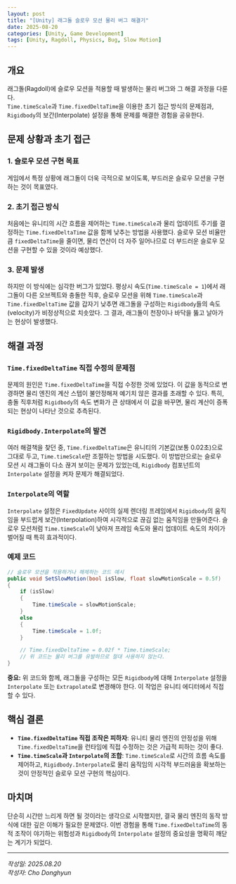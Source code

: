 ```yaml
---
layout: post
title: "[Unity] 래그돌 슬로우 모션 물리 버그 해결기"
date: 2025-08-20
categories: [Unity, Game Development]
tags: [Unity, Ragdoll, Physics, Bug, Slow Motion]
---
```


## 개요
래그돌(Ragdoll)에 슬로우 모션을 적용할 때 발생하는 물리 버그와 그 해결 과정을 다룬다.<br/>
`Time.timeScale`과 `Time.fixedDeltaTime`을 이용한 초기 접근 방식의 문제점과, `Rigidbody`의 보간(Interpolate) 설정을 통해 문제를 해결한 경험을 공유한다.

## 문제 상황과 초기 접근

### 1. 슬로우 모션 구현 목표
게임에서 특정 상황에 래그돌이 더욱 극적으로 보이도록, 부드러운 슬로우 모션을 구현하는 것이 목표였다.

### 2. 초기 접근 방식
처음에는 유니티의 시간 흐름을 제어하는 `Time.timeScale`과 물리 업데이트 주기를 결정하는 `Time.fixedDeltaTime` 값을 함께 낮추는 방법을 사용했다. 슬로우 모션 비율만큼 `fixedDeltaTime`을 줄이면, 물리 연산이 더 자주 일어나므로 더 부드러운 슬로우 모션을 구현할 수 있을 것이라 예상했다.

### 3. 문제 발생
하지만 이 방식에는 심각한 버그가 있었다. 평상시 속도(`Time.timeScale = 1`)에서 래그돌이 다른 오브젝트와 충돌한 직후, 슬로우 모션을 위해 `Time.timeScale`과 `Time.fixedDeltaTime` 값을 갑자기 낮추면 래그돌을 구성하는 `Rigidbody`들의 속도(velocity)가 비정상적으로 치솟았다. 그 결과, 래그돌이 천장이나 바닥을 뚫고 날아가는 현상이 발생했다.

## 해결 과정

### `Time.fixedDeltaTime` 직접 수정의 문제점
문제의 원인은 `Time.fixedDeltaTime`을 직접 수정한 것에 있었다. 이 값을 동적으로 변경하면 물리 엔진의 계산 스텝이 불안정해져 예기치 않은 결과를 초래할 수 있다. 특히, 충돌 직후처럼 `Rigidbody`의 속도 변화가 큰 상태에서 이 값을 바꾸면, 물리 계산이 증폭되는 현상이 나타난 것으로 추측된다.

### `Rigidbody.Interpolate`의 발견
여러 해결책을 찾던 중, `Time.fixedDeltaTime`은 유니티의 기본값(보통 0.02초)으로 그대로 두고, `Time.timeScale`만 조절하는 방법을 시도했다. 이 방법만으로는 슬로우 모션 시 래그돌이 다소 끊겨 보이는 문제가 있었는데, `Rigidbody` 컴포넌트의 `Interpolate` 설정을 켜자 문제가 해결되었다.

### `Interpolate`의 역할
`Interpolate` 설정은 `FixedUpdate` 사이의 실제 렌더링 프레임에서 `Rigidbody`의 움직임을 부드럽게 보간(Interpolation)하여 시각적으로 끊김 없는 움직임을 만들어준다. 슬로우 모션처럼 `Time.timeScale`이 낮아져 프레임 속도와 물리 업데이트 속도의 차이가 벌어질 때 특히 효과적이다.

### 예제 코드

```csharp
// 슬로우 모션을 적용하거나 해제하는 코드 예시
public void SetSlowMotion(bool isSlow, float slowMotionScale = 0.5f)
{
    if (isSlow)
    {
        Time.timeScale = slowMotionScale;
    }
    else
    {
        Time.timeScale = 1.0f;
    }

    // Time.fixedDeltaTime = 0.02f * Time.timeScale; 
    // 위 코드는 물리 버그를 유발하므로 절대 사용하지 않는다.
}
```

**중요:** 위 코드와 함께, 래그돌을 구성하는 모든 `Rigidbody`에 대해 `Interpolate` 설정을 `Interpolate` 또는 `Extrapolate`로 변경해야 한다. 이 작업은 유니티 에디터에서 직접 할 수 있다.

## 핵심 결론

- **`Time.fixedDeltaTime` 직접 조작은 피하자**: 유니티 물리 엔진의 안정성을 위해 `Time.fixedDeltaTime`을 런타임에 직접 수정하는 것은 가급적 피하는 것이 좋다.
- **`Time.timeScale`과 `Interpolate`의 조합**: `Time.timeScale`로 시간의 흐름 속도를 제어하고, `Rigidbody.Interpolate`로 물리 움직임의 시각적 부드러움을 확보하는 것이 안정적인 슬로우 모션 구현의 핵심이다.

## 마치며
단순히 시간만 느리게 하면 될 것이라는 생각으로 시작했지만, 결국 물리 엔진의 동작 방식에 대한 깊은 이해가 필요한 문제였다. 이번 경험을 통해 `Time.fixedDeltaTime`의 동적 조작이 야기하는 위험성과 `Rigidbody`의 `Interpolate` 설정의 중요성을 명확히 깨닫는 계기가 되었다.

---

*작성일: 2025.08.20*<br/>
*작성자: Cho Donghyun*
